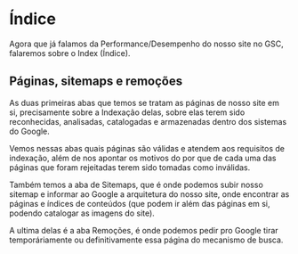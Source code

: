 # Índice

Agora que já falamos da Performance/Desempenho do nosso site no GSC, falaremos sobre o Index (Índice).

## Páginas, sitemaps e remoções

As duas primeiras abas que temos se tratam as páginas de nosso site em si, precisamente sobre a Indexação delas, sobre elas terem sido reconhecidas, analisadas, catalogadas e armazenadas dentro dos sistemas do Google.

Vemos nessas abas quais páginas são válidas e atendem aos requisitos de indexação, além de nos apontar os motivos do por que de cada uma das páginas que foram rejeitadas terem sido tomadas como inválidas.

Também temos a aba de Sitemaps, que é onde podemos subir nosso sitemap e informar ao Google a arquitetura do nosso site, onde encontrar as páginas e índices de conteúdos (que podem ir além das páginas em si, podendo catalogar as imagens do site).

A ultima delas é a aba Remoções, é onde podemos pedir pro Google tirar temporáriamente ou definitivamente essa página do mecanismo de busca.
